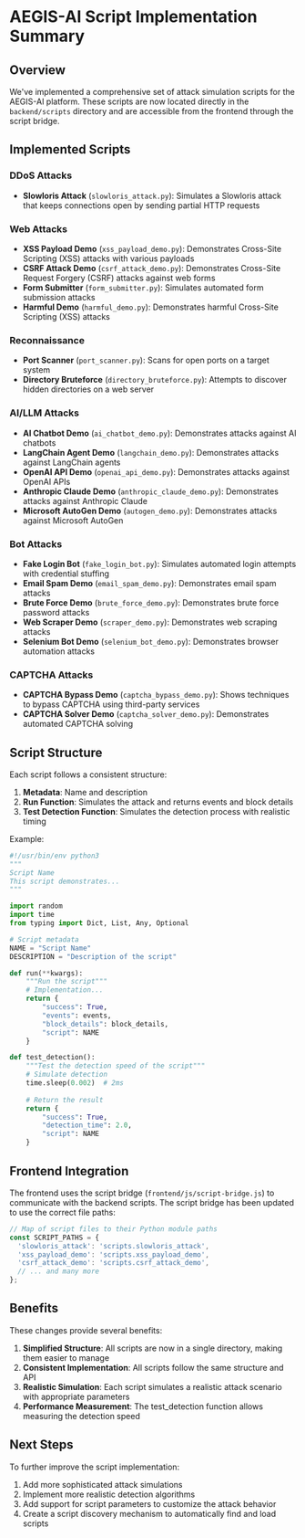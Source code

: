 # AEGIS-AI Script Implementation Summary

## Overview

We've implemented a comprehensive set of attack simulation scripts for the AEGIS-AI platform. These scripts are now located directly in the `backend/scripts` directory and are accessible from the frontend through the script bridge.

## Implemented Scripts

### DDoS Attacks
- **Slowloris Attack** (`slowloris_attack.py`): Simulates a Slowloris attack that keeps connections open by sending partial HTTP requests

### Web Attacks
- **XSS Payload Demo** (`xss_payload_demo.py`): Demonstrates Cross-Site Scripting (XSS) attacks with various payloads
- **CSRF Attack Demo** (`csrf_attack_demo.py`): Demonstrates Cross-Site Request Forgery (CSRF) attacks against web forms
- **Form Submitter** (`form_submitter.py`): Simulates automated form submission attacks
- **Harmful Demo** (`harmful_demo.py`): Demonstrates harmful Cross-Site Scripting (XSS) attacks

### Reconnaissance
- **Port Scanner** (`port_scanner.py`): Scans for open ports on a target system
- **Directory Bruteforce** (`directory_bruteforce.py`): Attempts to discover hidden directories on a web server

### AI/LLM Attacks
- **AI Chatbot Demo** (`ai_chatbot_demo.py`): Demonstrates attacks against AI chatbots
- **LangChain Agent Demo** (`langchain_demo.py`): Demonstrates attacks against LangChain agents
- **OpenAI API Demo** (`openai_api_demo.py`): Demonstrates attacks against OpenAI APIs
- **Anthropic Claude Demo** (`anthropic_claude_demo.py`): Demonstrates attacks against Anthropic Claude
- **Microsoft AutoGen Demo** (`autogen_demo.py`): Demonstrates attacks against Microsoft AutoGen

### Bot Attacks
- **Fake Login Bot** (`fake_login_bot.py`): Simulates automated login attempts with credential stuffing
- **Email Spam Demo** (`email_spam_demo.py`): Demonstrates email spam attacks
- **Brute Force Demo** (`brute_force_demo.py`): Demonstrates brute force password attacks
- **Web Scraper Demo** (`scraper_demo.py`): Demonstrates web scraping attacks
- **Selenium Bot Demo** (`selenium_bot_demo.py`): Demonstrates browser automation attacks

### CAPTCHA Attacks
- **CAPTCHA Bypass Demo** (`captcha_bypass_demo.py`): Shows techniques to bypass CAPTCHA using third-party services
- **CAPTCHA Solver Demo** (`captcha_solver_demo.py`): Demonstrates automated CAPTCHA solving

## Script Structure

Each script follows a consistent structure:

1. **Metadata**: Name and description
2. **Run Function**: Simulates the attack and returns events and block details
3. **Test Detection Function**: Simulates the detection process with realistic timing

Example:
```python
#!/usr/bin/env python3
"""
Script Name
This script demonstrates...
"""

import random
import time
from typing import Dict, List, Any, Optional

# Script metadata
NAME = "Script Name"
DESCRIPTION = "Description of the script"

def run(**kwargs):
    """Run the script"""
    # Implementation...
    return {
        "success": True,
        "events": events,
        "block_details": block_details,
        "script": NAME
    }

def test_detection():
    """Test the detection speed of the script"""
    # Simulate detection
    time.sleep(0.002)  # 2ms
    
    # Return the result
    return {
        "success": True,
        "detection_time": 2.0,
        "script": NAME
    }
```

## Frontend Integration

The frontend uses the script bridge (`frontend/js/script-bridge.js`) to communicate with the backend scripts. The script bridge has been updated to use the correct file paths:

```javascript
// Map of script files to their Python module paths
const SCRIPT_PATHS = {
  'slowloris_attack': 'scripts.slowloris_attack',
  'xss_payload_demo': 'scripts.xss_payload_demo',
  'csrf_attack_demo': 'scripts.csrf_attack_demo',
  // ... and many more
};
```

## Benefits

These changes provide several benefits:

1. **Simplified Structure**: All scripts are now in a single directory, making them easier to manage
2. **Consistent Implementation**: All scripts follow the same structure and API
3. **Realistic Simulation**: Each script simulates a realistic attack scenario with appropriate parameters
4. **Performance Measurement**: The test_detection function allows measuring the detection speed

## Next Steps

To further improve the script implementation:

1. Add more sophisticated attack simulations
2. Implement more realistic detection algorithms
3. Add support for script parameters to customize the attack behavior
4. Create a script discovery mechanism to automatically find and load scripts